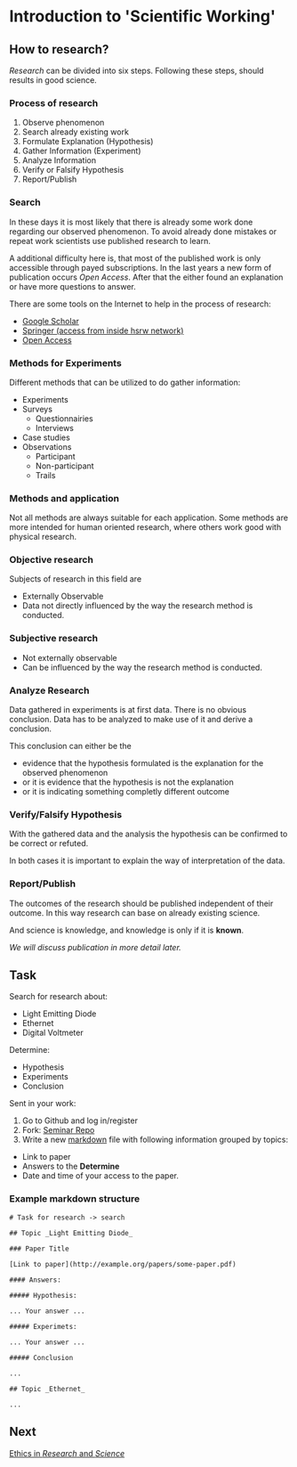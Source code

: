 # Introduction to 'Scientific Working'

## How to research?

_Research_ can be divided into six steps.
Following these steps, should results in good science.

### Process of research

1. Observe phenomenon
2. Search already existing work
3. Formulate Explanation (Hypothesis)
4. Gather Information (Experiment)
5. Analyze Information
6. Verify or Falsify Hypothesis
7. Report/Publish

### Search

In these days it is most likely that there is already some work done regarding
our observed phenomenon.
To avoid already done mistakes or repeat work scientists use published research
to learn.

A additional difficulty here is, that most of the published work is only
accessible through payed subscriptions.
In the last years a new form of publication occurs _Open Access_.
After that the either found an explanation or have more questions to answer.

There are some tools on the Internet to help in the process of research:

- [Google Scholar](https://scholar.google.com)
- [Springer (access from inside hsrw network)](https://link.springer.com)
- [Open Access](https://open-access.net)

### Methods for Experiments

Different methods that can be utilized to do gather information:

- Experiments
- Surveys
  - Questionnairies
  - Interviews
- Case studies
- Observations
  - Participant
  - Non-participant
  - Trails

### Methods and application

Not all methods are always suitable for each application.
Some methods are more intended for human oriented research, where others work
good with physical research.

### Objective research

Subjects of research in this field are 

- Externally Observable
- Data not directly influenced by the way the research method is conducted.

### Subjective research

- Not externally observable
- Can be influenced by the way the research method is conducted.

### Analyze Research

Data gathered in experiments is at first data. There is no obvious conclusion.
Data has to be analyzed to make use of it and derive a conclusion.

This conclusion can either be the 
- evidence that the hypothesis formulated is the explanation for the observed
  phenomenon
- or it is evidence that the hypothesis is not the explanation
- or it is indicating something completly different outcome

### Verify/Falsify Hypothesis

With the gathered data and the analysis the hypothesis can be confirmed to be
correct or refuted.

In both cases it is important to explain the way of interpretation of the data.

### Report/Publish

The outcomes of the research should be published independent of their outcome.
In this way research can base on already existing science.

And science is knowledge, and knowledge is only if it is **known**.

_We will discuss publication in more detail later._

## Task

Search for research about:

- Light Emitting Diode
- Ethernet
- Digital Voltmeter

Determine:

- Hypothesis
- Experiments
- Conclusion

Sent in your work:

1. Go to Github and log in/register
2. Fork: <a
  href="https://github.com/skoenen/ci_1.06_introduction-to-scientific-working"
  target="_blank">Seminar Repo</a>
3. Write a new
  <a href="https://markdownguide.org/cheat-sheet" target="_blank">markdown</a>
  file with following information grouped by topics:
  - Link to paper
  - Answers to the **Determine**
  - Date and time of your access to the paper.

### Example markdown structure

```
# Task for research -> search

## Topic _Light Emitting Diode_

### Paper Title

[Link to paper](http://example.org/papers/some-paper.pdf)

#### Answers:

##### Hypothesis:

... Your answer ...

##### Experimets:

... Your answer ...

##### Conclusion

... 

## Topic _Ethernet_

...

```

## Next
[Ethics in _Research_ and _Science_](Ethics-in-Science-Research.md)

